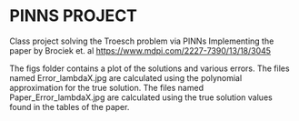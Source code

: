 # PINNS PROJECT

Class project solving the Troesch problem via PINNs
Implementing the paper by Brociek et. al 
https://www.mdpi.com/2227-7390/13/18/3045


The figs folder contains a plot of the solutions and various errors. The files named Error_lambdaX.jpg are calculated using the polynomial approximation for the true solution. The files named Paper_Error_lambdaX.jpg are calculated using the true solution values found in the tables of the paper. 

